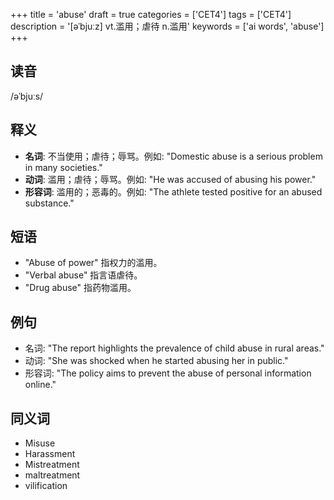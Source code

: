 +++
title = 'abuse'
draft = true
categories = ['CET4']
tags = ['CET4']
description = '[əˈbjuːz] vt.滥用；虐待 n.滥用'
keywords = ['ai words', 'abuse']
+++

## 读音
/əˈbjuːs/

## 释义
- **名词**: 不当使用；虐待；辱骂。例如: "Domestic abuse is a serious problem in many societies."
- **动词**: 滥用；虐待；辱骂。例如: "He was accused of abusing his power."
- **形容词**: 滥用的；恶毒的。例如: "The athlete tested positive for an abused substance."

## 短语
- "Abuse of power" 指权力的滥用。
- "Verbal abuse" 指言语虐待。
- "Drug abuse" 指药物滥用。

## 例句
- 名词: "The report highlights the prevalence of child abuse in rural areas."
- 动词: "She was shocked when he started abusing her in public."
- 形容词: "The policy aims to prevent the abuse of personal information online."

## 同义词
- Misuse
- Harassment
- Mistreatment
- maltreatment
- vilification
